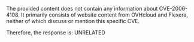 The provided content does not contain any information about CVE-2006-4108. It primarily consists of website content from OVHcloud and Flexera, neither of which discuss or mention this specific CVE.

Therefore, the response is: UNRELATED